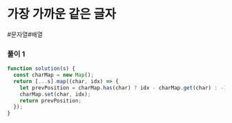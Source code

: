 # 가장 가까운 같은 글자

#문자열#배열

### 풀이 1

```js
function solution(s) {
  const charMap = new Map();
  return [...s].map((char, idx) => {
    let prevPosition = charMap.has(char) ? idx - charMap.get(char) : -1;
    charMap.set(char, idx);
    return prevPosition;
  });
}
```
